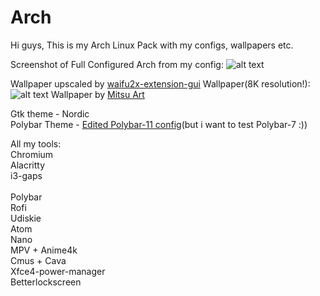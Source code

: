 # Arch
Hi guys,
This is my Arch Linux Pack with my configs, wallpapers etc.

Screenshot of Full Configured Arch from my config:
![alt text](https://github.com/by-speece/arch/blob/master/screenshot/Workflow.png?raw=true)

Wallpaper upscaled by [waifu2x-extension-gui](https://github.com/AaronFeng753/Waifu2x-Extension-GUI) 
Wallpaper(8K resolution!): ![alt text](https://github.com/by-speece/arch/blob/master/configuration/Dotfiles/i3/wp/lockscreen.png?raw=true)
Wallpaper by [Mitsu Art](https://www.artstation.com/mitsukai-inki)

Gtk theme - Nordic<br/>
Polybar Theme - [Edited Polybar-11 config](https://github.com/adi1090x/polybar-themes)(but i want to test Polybar-7 :))

All my tools:<br/>
    Chromium<br/>
		Alacritty<br/>
		i3-gaps<br/><br/>
		Polybar<br/>
		Rofi<br/>
		Udiskie<br/>
		Atom<br/>
		Nano<br/>
		MPV + Anime4k<br/>
		Cmus + Cava<br/>
		Xfce4-power-manager<br/>
		Betterlockscreen<br/>

